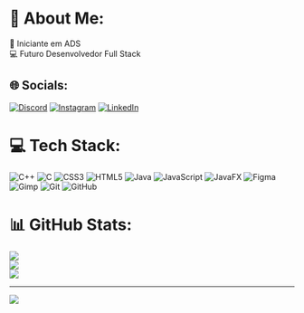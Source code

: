 # 💫 About Me:
🌱 Iniciante em ADS <br>💻 Futuro Desenvolvedor Full Stack


## 🌐 Socials:
[![Discord](https://img.shields.io/badge/Discord-%237289DA.svg?logo=discord&logoColor=white)](https://discord.gg/https://discord.gg/MWJajZ74) [![Instagram](https://img.shields.io/badge/Instagram-%23E4405F.svg?logo=Instagram&logoColor=white)](https://instagram.com/magaldi_ffc) [![LinkedIn](https://img.shields.io/badge/LinkedIn-%230077B5.svg?logo=linkedin&logoColor=white)](https://linkedin.com/in/marcelo-magaldi) 

# 💻 Tech Stack:
![C++](https://img.shields.io/badge/c++-%2300599C.svg?style=for-the-badge&logo=c%2B%2B&logoColor=white) ![C](https://img.shields.io/badge/c-%2300599C.svg?style=for-the-badge&logo=c&logoColor=white) ![CSS3](https://img.shields.io/badge/css3-%231572B6.svg?style=for-the-badge&logo=css3&logoColor=white) ![HTML5](https://img.shields.io/badge/html5-%23E34F26.svg?style=for-the-badge&logo=html5&logoColor=white) ![Java](https://img.shields.io/badge/java-%23ED8B00.svg?style=for-the-badge&logo=openjdk&logoColor=white) ![JavaScript](https://img.shields.io/badge/javascript-%23323330.svg?style=for-the-badge&logo=javascript&logoColor=%23F7DF1E) ![JavaFX](https://img.shields.io/badge/javafx-%23FF0000.svg?style=for-the-badge&logo=javafx&logoColor=white) ![Figma](https://img.shields.io/badge/figma-%23F24E1E.svg?style=for-the-badge&logo=figma&logoColor=white) ![Gimp](https://img.shields.io/badge/Gimp-657D8B?style=for-the-badge&logo=gimp&logoColor=FFFFFF) ![Git](https://img.shields.io/badge/git-%23F05033.svg?style=for-the-badge&logo=git&logoColor=white) ![GitHub](https://img.shields.io/badge/github-%23121011.svg?style=for-the-badge&logo=github&logoColor=white)
# 📊 GitHub Stats:
![](https://github-readme-stats.vercel.app/api?username=MarceloMagaldi&theme=transparent&hide_border=true&include_all_commits=false&count_private=false)<br/>
![](https://github-readme-streak-stats.herokuapp.com/?user=MarceloMagaldi&theme=transparent&hide_border=true)<br/>
![](https://github-readme-stats.vercel.app/api/top-langs/?username=MarceloMagaldi&theme=transparent&hide_border=true&include_all_commits=false&count_private=false&layout=compact)

---
[![](https://visitcount.itsvg.in/api?id=MarceloMagaldi&icon=0&color=0)](https://visitcount.itsvg.in)

<!-- Proudly created with GPRM ( https://gprm.itsvg.in ) -->
